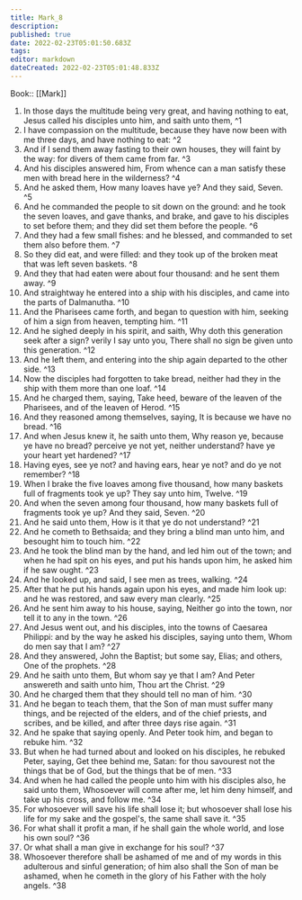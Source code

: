 ```yaml
---
title: Mark_8
description: 
published: true
date: 2022-02-23T05:01:50.683Z
tags: 
editor: markdown
dateCreated: 2022-02-23T05:01:48.833Z
---
```


 Book:: [[Mark]]
 1. In those days the multitude being very great, and having nothing to eat, Jesus called his disciples unto him, and saith unto them, ^1
 2. I have compassion on the multitude, because they have now been with me three days, and have nothing to eat: ^2
 3. And if I send them away fasting to their own houses, they will faint by the way: for divers of them came from far. ^3
 4. And his disciples answered him, From whence can a man satisfy these men with bread here in the wilderness? ^4
 5. And he asked them, How many loaves have ye? And they said, Seven. ^5
 6. And he commanded the people to sit down on the ground: and he took the seven loaves, and gave thanks, and brake, and gave to his disciples to set before them; and they did set them before the people. ^6
 7. And they had a few small fishes: and he blessed, and commanded to set them also before them. ^7
 8. So they did eat, and were filled: and they took up of the broken meat that was left seven baskets. ^8
 9. And they that had eaten were about four thousand: and he sent them away. ^9
 10. And straightway he entered into a ship with his disciples, and came into the parts of Dalmanutha. ^10
 11. And the Pharisees came forth, and began to question with him, seeking of him a sign from heaven, tempting him. ^11
 12. And he sighed deeply in his spirit, and saith, Why doth this generation seek after a sign? verily I say unto you, There shall no sign be given unto this generation. ^12
 13. And he left them, and entering into the ship again departed to the other side. ^13
 14. Now the disciples had forgotten to take bread, neither had they in the ship with them more than one loaf. ^14
 15. And he charged them, saying, Take heed, beware of the leaven of the Pharisees, and of the leaven of Herod. ^15
 16. And they reasoned among themselves, saying, It is because we have no bread. ^16
 17. And when Jesus knew it, he saith unto them, Why reason ye, because ye have no bread? perceive ye not yet, neither understand? have ye your heart yet hardened? ^17
 18. Having eyes, see ye not? and having ears, hear ye not? and do ye not remember? ^18
 19. When I brake the five loaves among five thousand, how many baskets full of fragments took ye up? They say unto him, Twelve. ^19
 20. And when the seven among four thousand, how many baskets full of fragments took ye up? And they said, Seven. ^20
 21. And he said unto them, How is it that ye do not understand? ^21
 22. And he cometh to Bethsaida; and they bring a blind man unto him, and besought him to touch him. ^22
 23. And he took the blind man by the hand, and led him out of the town; and when he had spit on his eyes, and put his hands upon him, he asked him if he saw ought. ^23
 24. And he looked up, and said, I see men as trees, walking. ^24
 25. After that he put his hands again upon his eyes, and made him look up: and he was restored, and saw every man clearly. ^25
 26. And he sent him away to his house, saying, Neither go into the town, nor tell it to any in the town. ^26
 27. And Jesus went out, and his disciples, into the towns of Caesarea Philippi: and by the way he asked his disciples, saying unto them, Whom do men say that I am? ^27
 28. And they answered, John the Baptist; but some say, Elias; and others, One of the prophets. ^28
 29. And he saith unto them, But whom say ye that I am? And Peter answereth and saith unto him, Thou art the Christ. ^29
 30. And he charged them that they should tell no man of him. ^30
 31. And he began to teach them, that the Son of man must suffer many things, and be rejected of the elders, and of the chief priests, and scribes, and be killed, and after three days rise again. ^31
 32. And he spake that saying openly. And Peter took him, and began to rebuke him. ^32
 33. But when he had turned about and looked on his disciples, he rebuked Peter, saying, Get thee behind me, Satan: for thou savourest not the things that be of God, but the things that be of men. ^33
 34. And when he had called the people unto him with his disciples also, he said unto them, Whosoever will come after me, let him deny himself, and take up his cross, and follow me. ^34
 35. For whosoever will save his life shall lose it; but whosoever shall lose his life for my sake and the gospel's, the same shall save it. ^35
 36. For what shall it profit a man, if he shall gain the whole world, and lose his own soul? ^36
 37. Or what shall a man give in exchange for his soul? ^37
 38. Whosoever therefore shall be ashamed of me and of my words in this adulterous and sinful generation; of him also shall the Son of man be ashamed, when he cometh in the glory of his Father with the holy angels. ^38
